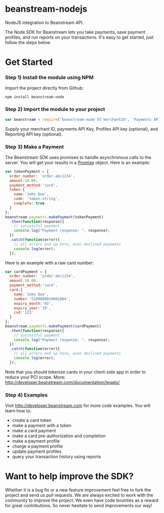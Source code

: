 beanstream-nodejs
=================

NodeJS integration to Beanstream API.

The Node SDK for Beanstream lets you take payments, save payment profiles, and run reports on your transactions. It's easy to get started, just follow the steps below

# Get Started

### Step 1) Install the module using NPM
Import the project directly from Github:
```
npm install beanstream-node
```


### Step 2) Import the module to your project

```js
var beanstream = require('beanstream-node')('merchantId', 'Payments API key', 'Profiles API key', 'Reporting API key');
```
Supply your merchant ID, payments API Key, Profiles API key (optional), and Reporting API key (optional).

### Step 3) Make a Payment
The Beanstream SDK uses promises to handle asynchronous calls to the server. You will get your results in a [Promise](http://bluebirdjs.com/docs/why-promises.html) object. Here is an example:

```js
var tokenPayment = {
  order_number: 'order-abc1234',
  amount:10.00,
  payment_method:'card',
  token:{
    name:'John Doe',
    code: 'token-string',
    complete: true
  }
};
beanstream.payments.makePayment(tokenPayment)
  .then(function(response){
    // successful payment
    console.log("Payment response: ", response);
  })
  .catch(function(error){
    // all errors end up here, even declined payments
    console.log(error);
  });
```

Here is an example with a raw card number:
```js
var cardPayment = {
  order_number: 'order-abc1234',
  amount:10.00,
  payment_method:'card',
  card:{
    name:'John Doe',
    number:'5100000010001004',
    expiry_month:'02',
    expiry_year:'19',
    cvd:'123'
  }
};
beanstream.payments.makePayment(cardPayment)
  .then(function(response){
    // successful payment
    console.log("Payment response: ", response);
  })
  .catch(function(error){
    // all errors end up here, even declined payments
    console.log(error);
  });
```
Note that you should tokenize cards in your client-side app in order to reduce your PCI scope. More: http://developer.beanstream.com/documentation/legato/

### Step 4) Examples
Visit http://developer.beanstream.com for more code examples. You will learn how to:
* create a card token
* make a payment with a token
* make a card payment
* make a card pre-authorization and completion
* make a payment profile
* charge a payment profile
* update payment profiles
* query your transaction history using reports

# Want to help improve the SDK?
Whether it is a bug fix or a new feature improvement feel free to fork the project and send us pull requests. We are always excited to work with the community to improve the project. We even have code bounties as a reward for great contributions. So never hesitate to send improvements our way!
